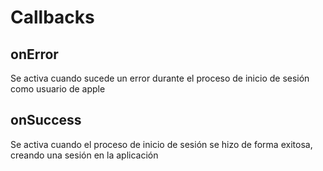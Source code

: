 # Callbacks

## onError

Se activa cuando sucede un error durante el proceso de inicio de sesión como usuario de apple

## onSuccess

Se activa cuando el proceso de inicio de sesión se hizo de forma exitosa, creando una sesión en la aplicación


